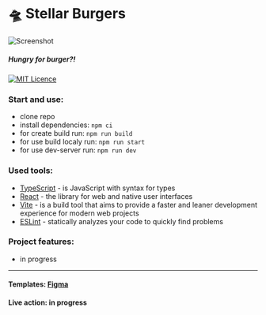 # 🛸 Stellar Burgers

![Screenshot](https://github.com/user-attachments/assets/f2a6f314-4627-4e15-b294-2b7672e2a4dd)

##### Hungry for burger?!

[![MIT Licence](https://badges.frapsoft.com/os/mit/mit.svg)](https://opensource.org/licenses/mit-license.php)

### Start and use:
- clone repo
- install dependencies: `npm ci`
- for create build run: `npm run build`
- for use build localy run: `npm run start`
- for use dev-server run: `npm run dev`

### Used tools:

- [TypeScript](https://www.typescriptlang.org/) - is JavaScript with syntax for types
- [React](https://react.dev/) - the library for web and native user interfaces
- [Vite](https://vitejs.dev/) - is a build tool that aims to provide a faster and leaner development experience for modern web projects
- [ESLint](https://eslint.org/) - statically analyzes your code to quickly find problems

### Project features:

- in progress

---

#### Templates: [Figma](https://www.figma.com/design/TbuS5lWzTxGut4DkvaSV8v/React-_-%D0%9F%D1%80%D0%BE%D0%B5%D0%BA%D1%82%D0%BD%D1%8B%D0%B5-%D0%B7%D0%B0%D0%B4%D0%B0%D1%87%D0%B8_external_link-(Copy))

#### Live action: in progress
